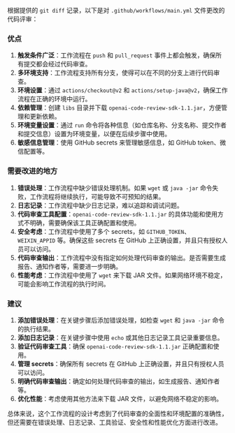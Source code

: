 根据提供的 `git diff` 记录，以下是对 `.github/workflows/main.yml` 文件更改的代码评审：

### 优点

1. **触发条件广泛**：工作流程在 `push` 和 `pull_request` 事件上都会触发，确保所有提交都会经过代码审查。
2. **多环境支持**：工作流程支持所有分支，使得可以在不同的分支上进行代码审查。
3. **环境设置**：通过 `actions/checkout@v2` 和 `actions/setup-java@v2`，确保工作流程在正确的环境中运行。
4. **依赖管理**：创建 `libs` 目录并下载 `openai-code-review-sdk-1.1.jar`，方便管理和更新依赖。
5. **环境变量设置**：通过 `run` 命令将各种信息（如仓库名称、分支名称、提交作者和提交信息）设置为环境变量，以便在后续步骤中使用。
6. **敏感信息管理**：使用 GitHub secrets 来管理敏感信息，如 GitHub token、微信配置等。

### 需要改进的地方

1. **错误处理**：工作流程中缺少错误处理机制。如果 `wget` 或 `java -jar` 命令失败，工作流程将继续执行，可能导致不可预知的结果。
2. **日志记录**：工作流程中缺少日志记录，难以追踪和调试问题。
3. **代码审查工具配置**：`openai-code-review-sdk-1.1.jar` 的具体功能和使用方式不明确，需要确保该工具正确配置和使用。
4. **安全考虑**：工作流程中使用了多个 secrets，如 `GITHUB_TOKEN`、`WEIXIN_APPID` 等。确保这些 secrets 在 GitHub 上正确设置，并且只有授权人员可以访问。
5. **代码审查输出**：工作流程中没有指定如何处理代码审查的输出。是否需要生成报告、通知作者等，需要进一步明确。
6. **性能考虑**：工作流程中使用了 `wget` 来下载 JAR 文件。如果网络环境不稳定，可能会影响工作流程的执行时间。

### 建议

1. **添加错误处理**：在关键步骤后添加错误处理，如检查 `wget` 和 `java -jar` 命令的执行结果。
2. **添加日志记录**：在关键步骤中使用 `echo` 或其他日志记录工具记录重要信息。
3. **验证代码审查工具**：确保 `openai-code-review-sdk-1.1.jar` 正确配置和使用。
4. **管理 secrets**：确保所有 secrets 在 GitHub 上正确设置，并且只有授权人员可以访问。
5. **明确代码审查输出**：确定如何处理代码审查的输出，如生成报告、通知作者等。
6. **优化性能**：考虑使用其他方法来下载 JAR 文件，以避免网络不稳定的影响。

总体来说，这个工作流程的设计考虑到了代码审查的全面性和环境配置的准确性，但还需要在错误处理、日志记录、工具验证、安全性和性能优化方面进行改进。